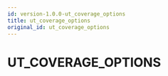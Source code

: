 ```yaml
---
id: version-1.0.0-ut_coverage_options
title: ut_coverage_options
original_id: ut_coverage_options
---
```


# UT_COVERAGE_OPTIONS


















 
